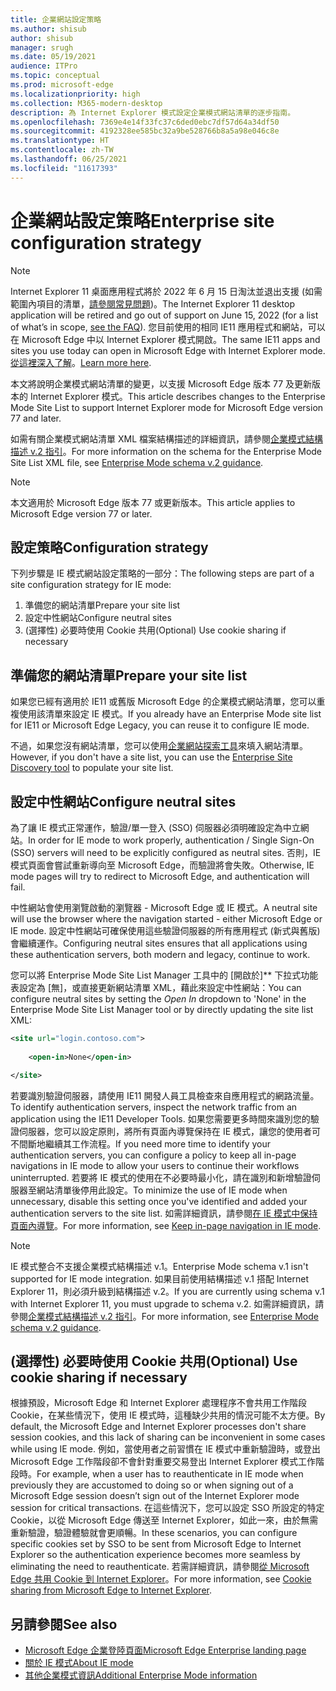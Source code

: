 ```yaml
---
title: 企業網站設定策略
ms.author: shisub
author: shisub
manager: srugh
ms.date: 05/19/2021
audience: ITPro
ms.topic: conceptual
ms.prod: microsoft-edge
ms.localizationpriority: high
ms.collection: M365-modern-desktop
description: 為 Internet Explorer 模式設定企業模式網站清單的逐步指南。
ms.openlocfilehash: 7369e4e14f33fc37c6ded0ebc7df57d64a34df50
ms.sourcegitcommit: 4192328ee585bc32a9be528766b8a5a98e046c8e
ms.translationtype: HT
ms.contentlocale: zh-TW
ms.lasthandoff: 06/25/2021
ms.locfileid: "11617393"
---
```

# <a name="enterprise-site-configuration-strategy"></a><span data-ttu-id="232d5-103">企業網站設定策略</span><span class="sxs-lookup"><span data-stu-id="232d5-103">Enterprise site configuration strategy</span></span>

>[!Note]
> <span data-ttu-id="232d5-104">Internet Explorer 11 桌面應用程式將於 2022 年 6 月 15 日淘汰並退出支援 (如需範圍內項目的清單，[請參閱常見問題](https://techcommunity.microsoft.com/t5/windows-it-pro-blog/internet-explorer-11-desktop-app-retirement-faq/ba-p/2366549))。</span><span class="sxs-lookup"><span data-stu-id="232d5-104">The Internet Explorer 11 desktop application will be retired and go out of support on June 15, 2022 (for a list of what’s in scope, [see the FAQ](https://techcommunity.microsoft.com/t5/windows-it-pro-blog/internet-explorer-11-desktop-app-retirement-faq/ba-p/2366549)).</span></span> <span data-ttu-id="232d5-105">您目前使用的相同 IE11 應用程式和網站，可以在 Microsoft Edge 中以 Internet Explorer 模式開啟。</span><span class="sxs-lookup"><span data-stu-id="232d5-105">The same IE11 apps and sites you use today can open in Microsoft Edge with Internet Explorer mode.</span></span> <span data-ttu-id="232d5-106">[從這裡深入了解](https://blogs.windows.com/windowsexperience/2021/05/19/the-future-of-internet-explorer-on-windows-10-is-in-microsoft-edge/)。</span><span class="sxs-lookup"><span data-stu-id="232d5-106">[Learn more here](https://blogs.windows.com/windowsexperience/2021/05/19/the-future-of-internet-explorer-on-windows-10-is-in-microsoft-edge/).</span></span>

<span data-ttu-id="232d5-107">本文將說明企業模式網站清單的變更，以支援 Microsoft Edge 版本 77 及更新版本的 Internet Explorer 模式。</span><span class="sxs-lookup"><span data-stu-id="232d5-107">This article describes changes to the Enterprise Mode Site List to support Internet Explorer mode for Microsoft Edge version 77 and later.</span></span>

<span data-ttu-id="232d5-108">如需有關企業模式網站清單 XML 檔案結構描述的詳細資訊，請參閱[企業模式結構描述 v.2 指引](/internet-explorer/ie11-deploy-guide/enterprise-mode-schema-version-2-guidance)。</span><span class="sxs-lookup"><span data-stu-id="232d5-108">For more information on the schema for the Enterprise Mode Site List XML file, see [Enterprise Mode schema v.2 guidance](/internet-explorer/ie11-deploy-guide/enterprise-mode-schema-version-2-guidance).</span></span>

> [!NOTE]
> <span data-ttu-id="232d5-109">本文適用於 Microsoft Edge 版本 77 或更新版本。</span><span class="sxs-lookup"><span data-stu-id="232d5-109">This article applies to Microsoft Edge version 77 or later.</span></span>
<!--
## Updated schema elements

The following table describes the \<open-in app\> element added to the v.2 of the Enterprise Mode schema:

| **Element** | **Description** |
| --- | --- |
| \<open-in app="**true**"\> | A child element that controls what browser is used for sites. This element is required for sites that need to **open in IE11**.|

**Example:**

``` xml
<site url="contoso.com">

  <open-in app="true">IE11</open-in>

</site>
```

The following table shows the possible values of the \<open-in\> element:

| **Value** | **Description** |
| --- | --- |
| **\<open-in\>IE11\</open-in\>** | Opens the site in IE mode or a full IE11 window. To enable IE mode, see [Configure IE mode policies](./edge-ie-mode-policies.md)|
| **\<open-in app="**true**"\>IE11\</open-in\>** | Opens the site in a full IE11 window |
| **\<open-in\>MSEdge\</open-in\>** | Opens the site in Microsoft Edge |
| **\<open-in\>None or not specified\</open-in\>** | Opens the site in the default browser or in the browser where the user navigated to the site. |
|**\<open-in\>Configurable\</open-in\>** | Allows the site to participate in IE mode engine determination. To learn more, see [Learn about Configurable sites in IE mode](edge-learnmore-configurable-sites-ie-mode.md).  |

>[!NOTE]
> The attribute app=**"true"** is only recognized when associated to _'open-in' IE11_. Adding it to the other 'open-in' elements won't change browser behavior.   -->

## <a name="configuration-strategy"></a><span data-ttu-id="232d5-110">設定策略</span><span class="sxs-lookup"><span data-stu-id="232d5-110">Configuration strategy</span></span>

<span data-ttu-id="232d5-111">下列步驟是 IE 模式網站設定策略的一部分：</span><span class="sxs-lookup"><span data-stu-id="232d5-111">The following steps are part of a site configuration strategy for IE mode:</span></span>
1. <span data-ttu-id="232d5-112">準備您的網站清單</span><span class="sxs-lookup"><span data-stu-id="232d5-112">Prepare your site list</span></span>
2. <span data-ttu-id="232d5-113">設定中性網站</span><span class="sxs-lookup"><span data-stu-id="232d5-113">Configure neutral sites</span></span>
3. <span data-ttu-id="232d5-114">(選擇性) 必要時使用 Cookie 共用</span><span class="sxs-lookup"><span data-stu-id="232d5-114">(Optional) Use cookie sharing if necessary</span></span>

<!--
Step 1.  – if you don’t have one use Site Discovery Step-by-Step
Step 2 – Neutral sites + sticky mode
        Use more examples and explain sticky mode better
Step 3 – If that doesn’t cover your needs, then use Cookie sharing -->

## <a name="prepare-your-site-list"></a><span data-ttu-id="232d5-115">準備您的網站清單</span><span class="sxs-lookup"><span data-stu-id="232d5-115">Prepare your site list</span></span>

<span data-ttu-id="232d5-116">如果您已經有適用於 IE11 或舊版 Microsoft Edge 的企業模式網站清單，您可以重複使用該清單來設定 IE 模式。</span><span class="sxs-lookup"><span data-stu-id="232d5-116">If you already have an Enterprise Mode site list for IE11 or Microsoft Edge Legacy, you can reuse it to configure IE mode.</span></span>

<span data-ttu-id="232d5-117">不過，如果您沒有網站清單，您可以使用[企業網站探索工具](/deployedge/edge-ie-mode-site-discovery)來填入網站清單。</span><span class="sxs-lookup"><span data-stu-id="232d5-117">However, if you don't have a site list, you can use the [Enterprise Site Discovery tool](/deployedge/edge-ie-mode-site-discovery) to populate your site list.</span></span>

## <a name="configure-neutral-sites"></a><span data-ttu-id="232d5-118">設定中性網站</span><span class="sxs-lookup"><span data-stu-id="232d5-118">Configure neutral sites</span></span>

<span data-ttu-id="232d5-119">為了讓 IE 模式正常運作，驗證/單一登入 (SSO) 伺服器必須明確設定為中立網站。</span><span class="sxs-lookup"><span data-stu-id="232d5-119">In order for IE mode to work properly, authentication / Single Sign-On (SSO) servers will need to be explicitly configured as neutral sites.</span></span> <span data-ttu-id="232d5-120">否則，IE 模式頁面會嘗試重新導向至 Microsoft Edge，而驗證將會失敗。</span><span class="sxs-lookup"><span data-stu-id="232d5-120">Otherwise, IE mode pages will try to redirect to Microsoft Edge, and authentication will fail.</span></span>

<span data-ttu-id="232d5-121">中性網站會使用瀏覽啟動的瀏覽器 - Microsoft Edge 或 IE 模式。</span><span class="sxs-lookup"><span data-stu-id="232d5-121">A neutral site will use the browser where the navigation started - either Microsoft Edge or IE mode.</span></span> <span data-ttu-id="232d5-122">設定中性網站可確保使用這些驗證伺服器的所有應用程式 (新式與舊版) 會繼續運作。</span><span class="sxs-lookup"><span data-stu-id="232d5-122">Configuring neutral sites ensures that all applications using these authentication servers, both modern and legacy, continue to work.</span></span>

<span data-ttu-id="232d5-123">您可以將 Enterprise Mode Site List Manager 工具中的 [開啟於]\*\* 下拉式功能表設定為 [無]，或直接更新網站清單 XML，藉此來設定中性網站：</span><span class="sxs-lookup"><span data-stu-id="232d5-123">You can configure neutral sites by setting the *Open In* dropdown to 'None' in the Enterprise Mode Site List Manager tool or by directly updating the site list XML:</span></span>

``` xml
<site url="login.contoso.com">
   
    <open-in>None</open-in>

</site>
```

<span data-ttu-id="232d5-124">若要識別驗證伺服器，請使用 IE11 開發人員工具檢查來自應用程式的網路流量。</span><span class="sxs-lookup"><span data-stu-id="232d5-124">To identify authentication servers, inspect the network traffic from an application using the IE11 Developer Tools.</span></span> <span data-ttu-id="232d5-125">如果您需要更多時間來識別您的驗證伺服器，您可以設定原則，將所有頁面內導覽保持在 IE 模式，讓您的使用者可不間斷地繼續其工作流程。</span><span class="sxs-lookup"><span data-stu-id="232d5-125">If you need more time to identify your authentication servers, you can configure a policy to keep all in-page navigations in IE mode to allow your users to continue their workflows uninterrupted.</span></span> <span data-ttu-id="232d5-126">若要將 IE 模式的使用在不必要時最小化，請在識別和新增驗證伺服器至網站清單後停用此設定。</span><span class="sxs-lookup"><span data-stu-id="232d5-126">To minimize the use of IE mode when unnecessary, disable this setting once you've identified and added your authentication servers to the site list.</span></span> <span data-ttu-id="232d5-127">如需詳細資訊，請參閱[在 IE 模式中保持頁面內導覽](/deployedge/edge-learnmore-inpage-nav)。</span><span class="sxs-lookup"><span data-stu-id="232d5-127">For more information, see [Keep in-page navigation in IE mode](/deployedge/edge-learnmore-inpage-nav).</span></span>

>[!NOTE]
   ><span data-ttu-id="232d5-128">IE 模式整合不支援企業模式結構描述 v.1。</span><span class="sxs-lookup"><span data-stu-id="232d5-128">Enterprise Mode schema v.1 isn't supported for IE mode integration.</span></span> <span data-ttu-id="232d5-129">如果目前使用結構描述 v.1 搭配 Internet Explorer 11，則必須升級到結構描述 v.2。</span><span class="sxs-lookup"><span data-stu-id="232d5-129">If you are currently using schema v.1 with Internet Explorer 11, you must upgrade to schema v.2.</span></span> <span data-ttu-id="232d5-130">如需詳細資訊，請參閱[企業模式結構描述 v.2 指引](/internet-explorer/ie11-deploy-guide/enterprise-mode-schema-version-2-guidance)。</span><span class="sxs-lookup"><span data-stu-id="232d5-130">For more information, see [Enterprise Mode schema v.2 guidance](/internet-explorer/ie11-deploy-guide/enterprise-mode-schema-version-2-guidance).</span></span>

## <a name="optional-use-cookie-sharing-if-necessary"></a><span data-ttu-id="232d5-131">(選擇性) 必要時使用 Cookie 共用</span><span class="sxs-lookup"><span data-stu-id="232d5-131">(Optional) Use cookie sharing if necessary</span></span>

<span data-ttu-id="232d5-132">根據預設，Microsoft Edge 和 Internet Explorer 處理程序不會共用工作階段 Cookie，在某些情況下，使用 IE 模式時，這種缺少共用的情況可能不太方便。</span><span class="sxs-lookup"><span data-stu-id="232d5-132">By default, the Microsoft Edge and Internet Explorer processes don't share session cookies, and this lack of sharing can be inconvenient in some cases while using IE mode.</span></span> <span data-ttu-id="232d5-133">例如，當使用者之前習慣在 IE 模式中重新驗證時，或登出 Microsoft Edge 工作階段卻不會針對重要交易登出 Internet Explorer 模式工作階段時。</span><span class="sxs-lookup"><span data-stu-id="232d5-133">For example, when a user has to reauthenticate in IE mode when previously they are accustomed to doing so or when signing out of a Microsoft Edge session doesn’t sign out of the Internet Explorer mode session for critical transactions.</span></span> <span data-ttu-id="232d5-134">在這些情況下，您可以設定 SSO 所設定的特定 Cookie，以從 Microsoft Edge 傳送至 Internet Explorer，如此一來，由於無需重新驗證，驗證體驗就會更順暢。</span><span class="sxs-lookup"><span data-stu-id="232d5-134">In these scenarios, you can configure specific cookies set by SSO to be sent from Microsoft Edge to Internet Explorer so the authentication experience becomes more seamless by eliminating the need to reauthenticate.</span></span> <span data-ttu-id="232d5-135">若需詳細資訊，請參閱[從 Microsoft Edge 共用 Cookie 到 Internet Explorer](/deployedge/edge-ie-mode-add-guidance-cookieshare)。</span><span class="sxs-lookup"><span data-stu-id="232d5-135">For more information, see [Cookie sharing from Microsoft Edge to Internet Explorer](/deployedge/edge-ie-mode-add-guidance-cookieshare).</span></span>

## <a name="see-also"></a><span data-ttu-id="232d5-136">另請參閱</span><span class="sxs-lookup"><span data-stu-id="232d5-136">See also</span></span>

- [<span data-ttu-id="232d5-137">Microsoft Edge 企業登陸頁面</span><span class="sxs-lookup"><span data-stu-id="232d5-137">Microsoft Edge Enterprise landing page</span></span>](https://aka.ms/EdgeEnterprise)
- [<span data-ttu-id="232d5-138">關於 IE 模式</span><span class="sxs-lookup"><span data-stu-id="232d5-138">About IE mode</span></span>](./edge-ie-mode.md)
- [<span data-ttu-id="232d5-139">其他企業模式資訊</span><span class="sxs-lookup"><span data-stu-id="232d5-139">Additional Enterprise Mode information</span></span>](/internet-explorer/ie11-deploy-guide/enterprise-mode-overview-for-ie11)
